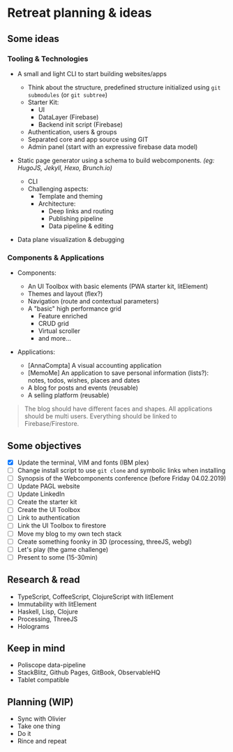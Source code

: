 # Retreat planning & ideas

## Some ideas

### Tooling & Technologies

- A small and light CLI to start building websites/apps
    - Think about the structure, predefined structure initialized using `git submodules`
      (or `git subtree`)
    - Starter Kit: 
      - UI
      - DataLayer (Firebase)
      - Backend init script (Firebase)
    - Authentication, users & groups
    - Separated core and app source using GIT
    - Admin panel (start with an expressive firebase data model) 
- Static page generator using a schema to build webcomponents. 
  *(eg: HugoJS, Jekyll, Hexo, Brunch.io)*
  - CLI 
  - Challenging aspects: 
    - Template and theming
    - Architecture:
      - Deep links and routing
      - Publishing pipeline
      - Data pipeline & editing


- Data plane visualization & debugging

### Components & Applications

- Components: 
  - An UI Toolbox with basic elements (PWA starter kit, litElement)
  - Themes and layout (flex?)
  - Navigation (route and contextual parameters)
  - A "basic" high performance grid
    - Feature enriched 
    - CRUD grid
    - Virtual scroller
    - and more...

- Applications: 
  - [AnnaCompta] A visual accounting application
  - [MemoMe] An application to save personal information (lists?): notes, todos, wishes, places and dates 
  - A blog for posts and events (reusable)
  - A selling platform (reusable) 

> The blog should have different faces and shapes. 
> All applications should be multi users.
> Everything should be linked to Firebase/Firestore.

## Some objectives
- [x] Update the terminal, VIM and fonts (IBM plex)
- [ ] Change install script to use `git clone` and symbolic links when installing
- [ ] Synopsis of the Webcomponents conference (before Friday 04.02.2019) 
- [ ] Update PAGL website
- [ ] Update LinkedIn
- [ ] Create the starter kit
- [ ] Create the UI Toolbox
- [ ] Link to authentication
- [ ] Link the UI Toolbox to firestore   
- [ ] Move my blog to my own tech stack
- [ ] Create something foonky in 3D (processing, threeJS, webgl)
- [ ] Let's play (the game challenge)
- [ ] Present to some (15-30min)

## Research & read
- TypeScript, CoffeeScript, ClojureScript with litElement
- Immutability with litElement
- Haskell, Lisp, Clojure
- Processing, ThreeJS
- Holograms

## Keep in mind
- Poliscope data-pipeline
- StackBlitz, Github Pages, GitBook, ObservableHQ
- Tablet compatible

## Planning (WIP)
- Sync with Olivier 
- Take one thing
- Do it
- Rince and repeat
